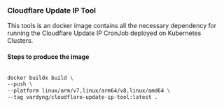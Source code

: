 ### Cloudflare Update IP Tool
This tools is an docker image contains all the necessary dependency for running the Cloudflare Update IP CronJob deployed on Kubernetes Clusters.

#### Steps to produce the image
```bash

docker buildx build \
--push \
--platform linux/arm/v7,linux/arm64/v8,linux/amd64 \
--tag vardyng/cloudflare-update-ip-tool:latest .
```
